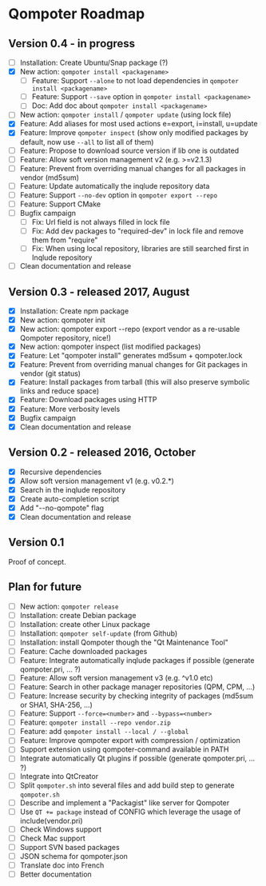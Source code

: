 Qompoter Roadmap
================

Version 0.4 - in progress
-----------

* [ ] Installation: Create Ubuntu/Snap package (?)
* [x] New action: `qompoter install <packagename>`
  * [ ] Feature: Support `--alone` to not load dependencies in `qompoter install <packagename>`
  * [ ] Feature: Support `--save` option in `qompoter install <packagename>`
  * [ ] Doc: Add doc about `qompoter install <packagename>`
* [ ] New action: `qompoter install` / `qompoter update` (using lock file)
* [x] Feature: Add aliases for most used actions e=export, i=install, u=update
* [x] Feature: Improve `qompoter inspect` (show only modified packages by default, now use `--all` to list all of them)
* [ ] Feature: Propose to download source version if lib one is outdated
* [ ] Feature: Allow soft version management v2 (e.g. >=v2.1.3)
* [ ] Feature: Prevent from overriding manual changes for all packages in vendor (md5sum)
* [ ] Feature: Update automatically the inqlude repository data
* [ ] Feature: Support `--no-dev` option in `qompoter export --repo`
* [ ] Feature: Support CMake
* [ ] Bugfix campaign
  * [ ] Fix: Url field is not always filled in lock file
  * [ ] Fix: Add dev packages to "required-dev" in lock file and remove them from "require"
  * [ ] Fix: When using local repository, libraries are still searched first in Inqlude repository
* [ ] Clean documentation and release

Version 0.3 - released 2017, August
-----------

* [x] Installation: Create npm package
* [x] New action: qompoter init
* [x] New action: qompoter export --repo (export vendor as a re-usable Qompoter repository, nice!)
* [x] New action: qompoter inspect (list modified packages)
* [x] Feature: Let "qompoter install" generates md5sum + qompoter.lock
* [x] Feature: Prevent from overriding manual changes for Git packages in vendor (git status)
* [x] Feature: Install packages from tarball (this will also preserve symbolic links and reduce space)
* [x] Feature: Download packages using HTTP
* [x] Feature: More verbosity levels
* [x] Bugfix campaign
* [x] Clean documentation and release

Version 0.2 - released 2016, October
-----------

* [x] Recursive dependencies
* [x] Allow soft version management v1 (e.g. v0.2.\*)
* [x] Search in the inqlude repository
* [x] Create auto-completion script
* [x] Add "--no-qompote" flag
* [x] Clean documentation and release

Version 0.1
-----------

Proof of concept.

Plan for future
-----------

* [ ] New action: `qompoter release`
* [ ] Installation: create Debian package
* [ ] Installation: create other Linux package
* [ ] Installation: `qompoter self-update` (from Github)
* [ ] Installation: install Qompoter though the "Qt Maintenance Tool"
* [ ] Feature: Cache downloaded packages
* [ ] Feature: Integrate automatically inqlude packages if possible (generate qompoter.pri, ... ?)
* [ ] Feature: Allow soft version management v3 (e.g. ^v1.0 etc)
* [ ] Feature: Search in other package manager repositories (QPM, CPM, ...)
* [ ] Feature: Increase security by checking integrity of packages (md5sum or SHA1, SHA-256, ...)
* [ ] Feature: Support `--force=<number>` and `--bypass=<number>`
* [ ] Feature: `qompoter install --repo vendor.zip`
* [ ] Feature: add `qompoter install --local / --global`
* [ ] Feature: Improve qompoter export with compression / optimization
* [ ] Support extension using qompoter-command available in PATH
* [ ] Integrate automatically Qt plugins if possible (generate qompoter.pri, ... ?)
* [ ] Integrate into QtCreator
* [ ] Split `qompoter.sh` into several files and add build step to generate `qompoter.sh`
* [ ] Describe and implement a "Packagist" like server for Qompoter
* [ ] Use `QT += package` instead of CONFIG which leverage the usage of include(vendor.pri)
* [ ] Check Windows support
* [ ] Check Mac support
* [ ] Support SVN based packages
* [ ] JSON schema for qompoter.json
* [ ] Translate doc into French
* [ ] Better documentation

